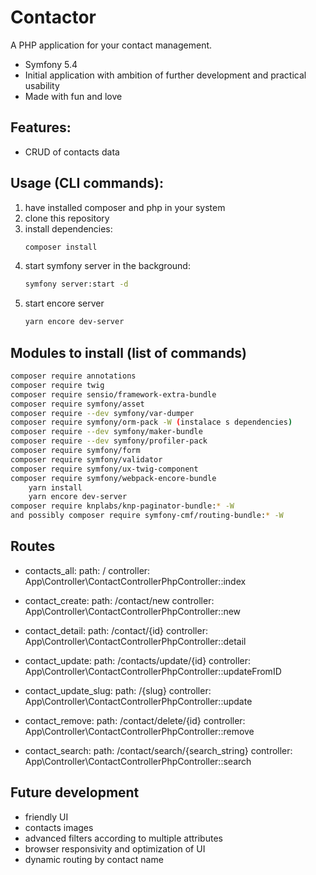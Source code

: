 # Contactor
A PHP application for your contact management.
- Symfony 5.4
- Initial application with ambition of further development and practical usability
- Made with fun and love

## Features:
- CRUD of contacts data

## Usage (CLI commands):
1. have installed composer and php in your system
2. clone this repository
3. install dependencies: 
    ```sh
    composer install
    ```
4. start symfony server in the background: 
    ```sh
    symfony server:start -d
    ```
5. start encore server 
    ```sh
    yarn encore dev-server
    ```

## Modules to install (list of commands)
```sh
composer require annotations
composer require twig
composer require sensio/framework-extra-bundle
composer require symfony/asset
composer require --dev symfony/var-dumper
composer require symfony/orm-pack -W (instalace s dependencies)
composer require --dev symfony/maker-bundle
composer require --dev symfony/profiler-pack
composer require symfony/form
composer require symfony/validator
composer require symfony/ux-twig-component
composer require symfony/webpack-encore-bundle
	yarn install
	yarn encore dev-server
composer require knplabs/knp-paginator-bundle:* -W
and possibly composer require symfony-cmf/routing-bundle:* -W
```

## Routes
- contacts_all:
  path: /
  controller: App\Controller\ContactControllerPhpController::index

- contact_create:
  path: /contact/new
  controller: App\Controller\ContactControllerPhpController::new

- contact_detail:
  path: /contact/{id}
  controller: App\Controller\ContactControllerPhpController::detail

- contact_update:
  path: /contacts/update/{id}
  controller: App\Controller\ContactControllerPhpController::updateFromID

- contact_update_slug:
  path: /{slug}
  controller: App\Controller\ContactControllerPhpController::update

- contact_remove:
  path: /contact/delete/{id}
  controller: App\Controller\ContactControllerPhpController::remove

- contact_search:
  path: /contact/search/{search_string}
  controller: App\Controller\ContactControllerPhpController::search

## Future development
- friendly UI
- contacts images
- advanced filters according to multiple attributes
- browser responsivity and optimization of UI
- dynamic routing by contact name